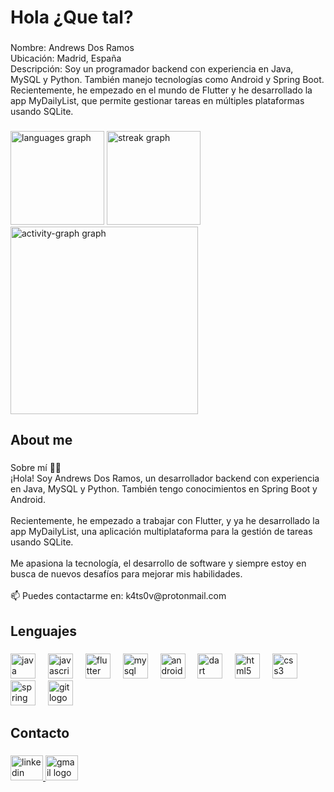 <h1 align="left">Hola ¿Que tal?</h1>

###

<p align="left">Nombre: Andrews Dos Ramos<br>Ubicación: Madrid, España<br>Descripción: Soy un programador backend con experiencia en Java, MySQL y Python. También manejo tecnologías como Android y Spring Boot. Recientemente, he empezado en el mundo de Flutter y he desarrollado la app MyDailyList, que permite gestionar tareas en múltiples plataformas usando SQLite.</p>

###

<div align="left">
  <img src="https://github-readme-stats.vercel.app/api/top-langs?username=andrews0212&locale=en&hide_title=false&layout=compact&card_width=320&langs_count=5&theme=dracula&hide_border=false&order=2" height="150" alt="languages graph"  />
  <img src="https://streak-stats.demolab.com?user=andrews0212&locale=en&mode=daily&theme=dracula&hide_border=false&border_radius=5&order=3" height="150" alt="streak graph"  />
  <img src="https://github-readme-activity-graph.vercel.app/graph?username=andrews0212&radius=16&theme=react&area=true&order=5" height="300" alt="activity-graph graph"  />
</div>

###

<h2 align="left">About me</h2>

###

<p align="left">Sobre mí 👨‍💻<br>¡Hola! Soy Andrews Dos Ramos, un desarrollador backend con experiencia en Java, MySQL y Python. También tengo conocimientos en Spring Boot y Android.<br><br>Recientemente, he empezado a trabajar con Flutter, y ya he desarrollado la app MyDailyList, una aplicación multiplataforma para la gestión de tareas usando SQLite.<br><br>Me apasiona la tecnología, el desarrollo de software y siempre estoy en busca de nuevos desafíos para mejorar mis habilidades.<br><br>📫 Puedes contactarme en: k4ts0v@protonmail.com</p>

###

<h2 align="left">Lenguajes</h2>

###

<div align="left">
  <img src="https://cdn.jsdelivr.net/gh/devicons/devicon/icons/java/java-original.svg" height="40" alt="java logo"  />
  <img width="12" />
  <img src="https://cdn.jsdelivr.net/gh/devicons/devicon/icons/javascript/javascript-original.svg" height="40" alt="javascript logo"  />
  <img width="12" />
  <img src="https://cdn.jsdelivr.net/gh/devicons/devicon/icons/flutter/flutter-original.svg" height="40" alt="flutter logo"  />
  <img width="12" />
  <img src="https://cdn.jsdelivr.net/gh/devicons/devicon/icons/mysql/mysql-original.svg" height="40" alt="mysql logo"  />
  <img width="12" />
  <img src="https://cdn.jsdelivr.net/gh/devicons/devicon/icons/android/android-original.svg" height="40" alt="android logo"  />
  <img width="12" />
  <img src="https://cdn.jsdelivr.net/gh/devicons/devicon/icons/dart/dart-original.svg" height="40" alt="dart logo"  />
  <img width="12" />
  <img src="https://cdn.jsdelivr.net/gh/devicons/devicon/icons/html5/html5-original.svg" height="40" alt="html5 logo"  />
  <img width="12" />
  <img src="https://cdn.jsdelivr.net/gh/devicons/devicon/icons/css3/css3-original.svg" height="40" alt="css3 logo"  />
  <img width="12" />
  <img src="https://cdn.jsdelivr.net/gh/devicons/devicon/icons/spring/spring-original.svg" height="40" alt="spring logo"  />
  <img width="12" />
  <img src="https://cdn.jsdelivr.net/gh/devicons/devicon/icons/git/git-original.svg" height="40" alt="git logo"  />
</div>

###

<h2 align="left">Contacto</h2>

###

<div align="left">
  <a href="https://www.linkedin.com/in/andrews-dos-ramos-01932027a/" target="_blank">
    <img src="https://raw.githubusercontent.com/maurodesouza/profile-readme-generator/master/src/assets/icons/social/linkedin/default.svg" width="52" height="40" alt="linkedin logo"  />
  </a>
  <a href="mailto:andrewsdosramos@gmail.com" target="_blank">
    <img src="https://raw.githubusercontent.com/maurodesouza/profile-readme-generator/master/src/assets/icons/social/gmail/default.svg" width="52" height="40" alt="gmail logo"  />
  </a>
</div>

###
